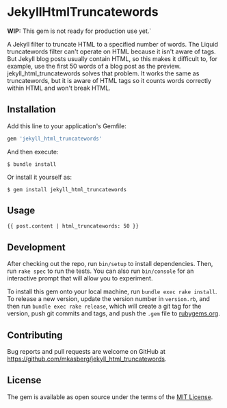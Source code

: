 # JekyllHtmlTruncatewords

**WIP:** This gem is not ready for production use yet.`

A Jekyll filter to truncate HTML to a specified number of words. The Liquid truncatewords filter can't operate on HTML because it isn't aware of tags. But Jekyll blog posts usually contain HTML, so this makes it difficult to, for example, use the first 50 words of a blog post as the preview. jekyll_html_truncatewords solves that problem. It works the same as truncatewords, but it is aware of HTML tags so it counts words correctly within HTML and won't break HTML.

## Installation

Add this line to your application's Gemfile:

```ruby
gem 'jekyll_html_truncatewords'
```

And then execute:

    $ bundle install

Or install it yourself as:

    $ gem install jekyll_html_truncatewords

## Usage

```
{{ post.content | html_truncatewords: 50 }}
```

## Development

After checking out the repo, run `bin/setup` to install dependencies. Then, run `rake spec` to run the tests. You can also run `bin/console` for an interactive prompt that will allow you to experiment.

To install this gem onto your local machine, run `bundle exec rake install`. To release a new version, update the version number in `version.rb`, and then run `bundle exec rake release`, which will create a git tag for the version, push git commits and tags, and push the `.gem` file to [rubygems.org](https://rubygems.org).

## Contributing

Bug reports and pull requests are welcome on GitHub at
https://github.com/mkasberg/jekyll_html_truncatewords.


## License

The gem is available as open source under the terms of the [MIT License](https://opensource.org/licenses/MIT).

